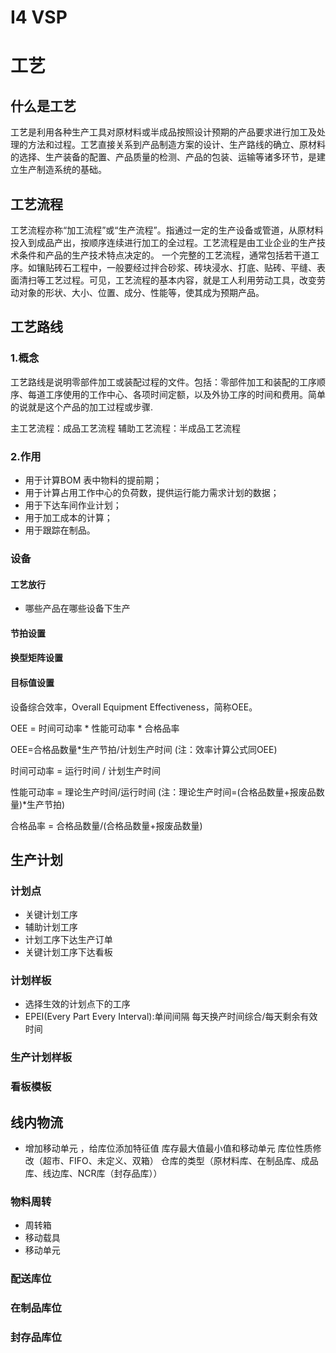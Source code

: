 # I4 VSP

# 工艺

## 什么是工艺
工艺是利用各种生产工具对原材料或半成品按照设计预期的产品要求进行加工及处理的方法和过程。工艺直接关系到产品制造方案的设计、生产路线的确立、原材料的选择、生产装备的配置、产品质量的检测、产品的包装、运输等诸多环节，是建立生产制造系统的基础。

## 工艺流程
工艺流程亦称“加工流程”或“生产流程”。指通过一定的生产设备或管道，从原材料投入到成品产出，按顺序连续进行加工的全过程。工艺流程是由工业企业的生产技术条件和产品的生产技术特点决定的。
一个完整的工艺流程，通常包括若干道工序。如镶贴砖石工程中，一般要经过拌合砂浆、砖块浸水、打底、贴砖、平缝、表面清扫等工艺过程。可见，工艺流程的基本内容，就是工人利用劳动工具，改变劳动对象的形状、大小、位置、成分、性能等，使其成为预期产品。

## 工艺路线

### 1.概念
工艺路线是说明零部件加工或装配过程的文件。包括：零部件加工和装配的工序顺序、每道工序使用的工作中心、各项时间定额，以及外协工序的时间和费用。简单的说就是这个产品的加工过程或步骤.

主工艺流程：成品工艺流程
辅助工艺流程：半成品工艺流程

### 2.作用

- 用于计算BOM 表中物料的提前期；
- 用于计算占用工作中心的负荷数，提供运行能力需求计划的数据；
- 用于下达车间作业计划；
- 用于加工成本的计算；
- 用于跟踪在制品。

### 设备

#### 工艺放行

- 哪些产品在哪些设备下生产

#### 节拍设置

#### 换型矩阵设置

#### 目标值设置



设备综合效率，Overall Equipment Effectiveness，简称OEE。

OEE = 时间可动率 * 性能可动率 * 合格品率

OEE=合格品数量*生产节拍/计划生产时间 (注：效率计算公式同OEE)

时间可动率 = 运行时间 / 计划生产时间

性能可动率 = 理论生产时间/运行时间 (注：理论生产时间=(合格品数量+报废品数量)*生产节拍)

合格品率 = 合格品数量/(合格品数量+报废品数量)


## 生产计划

### 计划点

- 关键计划工序
- 辅助计划工序
- 计划工序下达生产订单
- 关键计划工序下达看板

### 计划样板

- 选择生效的计划点下的工序
- EPEI(Every Part Every Interval):单间间隔  每天换产时间综合/每天剩余有效时间

### 生产计划样板

### 看板模板

## 线内物流

- 增加移动单元 ，给库位添加特征值 库存最大值最小值和移动单元 库位性质修改（超市、FIFO、未定义、双箱） 仓库的类型（原材料库、在制品库、成品库、线边库、NCR库（封存品库））
### 物料周转

- 周转箱
- 移动载具
- 移动单元

### 配送库位

### 在制品库位

### 封存品库位

